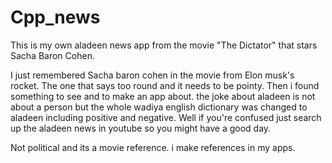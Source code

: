 # Cpp_news
This is my own aladeen news app from the movie "The Dictator" that stars Sacha Baron Cohen.

I just remembered Sacha baron cohen in the movie from Elon musk's rocket.
The one that says too round and it needs to be pointy.
Then i found something to see and to make an app about.
the joke about aladeen is not about a person but the whole wadiya english dictionary was changed to aladeen including positive and negative.
Well if you're confused just search up the aladeen news in youtube so you might have a good day.


Not political and its a movie reference.
i make references in my apps.
